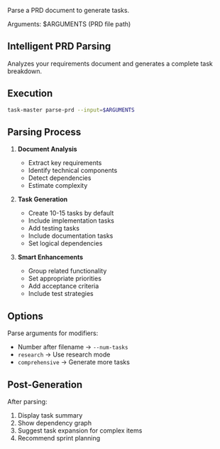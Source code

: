 Parse a PRD document to generate tasks.

Arguments: $ARGUMENTS (PRD file path)

## Intelligent PRD Parsing

Analyzes your requirements document and generates a complete task breakdown.

## Execution

```bash
task-master parse-prd --input=$ARGUMENTS
```

## Parsing Process

1. **Document Analysis**
   - Extract key requirements
   - Identify technical components
   - Detect dependencies
   - Estimate complexity

2. **Task Generation**
   - Create 10-15 tasks by default
   - Include implementation tasks
   - Add testing tasks
   - Include documentation tasks
   - Set logical dependencies

3. **Smart Enhancements**
   - Group related functionality
   - Set appropriate priorities
   - Add acceptance criteria
   - Include test strategies

## Options

Parse arguments for modifiers:
- Number after filename → `--num-tasks`
- `research` → Use research mode
- `comprehensive` → Generate more tasks

## Post-Generation

After parsing:
1. Display task summary
2. Show dependency graph
3. Suggest task expansion for complex items
4. Recommend sprint planning
